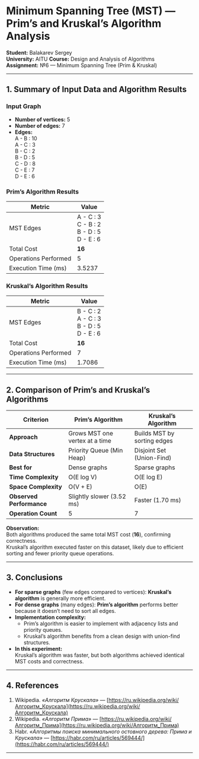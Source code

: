 # Minimum Spanning Tree (MST) — Prim’s and Kruskal’s Algorithm Analysis

**Student:** Balakarev Sergey  
**University:** AITU 
**Course:** Design and Analysis of Algorithms  
**Assignment:** №6 — Minimum Spanning Tree (Prim & Kruskal)

---

## 1. Summary of Input Data and Algorithm Results

### Input Graph
- **Number of vertices:** 5
- **Number of edges:** 7
- **Edges:**  
  A - B : 10  
  A - C : 3  
  B - C : 2  
  B - D : 5  
  C - D : 8  
  C - E : 7  
  D - E : 6

### Prim’s Algorithm Results
| Metric | Value |
|--------|--------|
| MST Edges | A - C : 3<br>C - B : 2<br>B - D : 5<br>D - E : 6 |
| Total Cost | **16** |
| Operations Performed | 5 |
| Execution Time (ms) | 3.5237 |

### Kruskal’s Algorithm Results
| Metric | Value |
|--------|--------|
| MST Edges | B - C : 2<br>A - C : 3<br>B - D : 5<br>D - E : 6 |
| Total Cost | **16** |
| Operations Performed | 7 |
| Execution Time (ms) | 1.7086 |

---

## 2. Comparison of Prim’s and Kruskal’s Algorithms

| Criterion | Prim’s Algorithm | Kruskal’s Algorithm |
|------------|------------------|---------------------|
| **Approach** | Grows MST one vertex at a time | Builds MST by sorting edges |
| **Data Structures** | Priority Queue (Min Heap) | Disjoint Set (Union-Find) |
| **Best for** | Dense graphs | Sparse graphs |
| **Time Complexity** | O(E log V) | O(E log E) |
| **Space Complexity** | O(V + E) | O(E) |
| **Observed Performance** | Slightly slower (3.52 ms) | Faster (1.70 ms) |
| **Operation Count** | 5 | 7 |

**Observation:**  
Both algorithms produced the same total MST cost (**16**), confirming correctness.  
Kruskal’s algorithm executed faster on this dataset, likely due to efficient sorting and fewer priority queue operations.

---

## 3. Conclusions

- **For sparse graphs** (few edges compared to vertices): **Kruskal’s algorithm** is generally more efficient.
- **For dense graphs** (many edges): **Prim’s algorithm** performs better because it doesn’t need to sort all edges.
- **Implementation complexity:**
    - Prim’s algorithm is easier to implement with adjacency lists and priority queues.
    - Kruskal’s algorithm benefits from a clean design with union-find structures.
- **In this experiment:**  
  Kruskal’s algorithm was faster, but both algorithms achieved identical MST costs and correctness.

---

## 4. References

1. Wikipedia. *«Алгоритм Крускала»* — [https://ru.wikipedia.org/wiki/Алгоритм_Крускала](https://ru.wikipedia.org/wiki/Алгоритм_Крускала)
2. Wikipedia. *«Алгоритм Прима»* — [https://ru.wikipedia.org/wiki/Алгоритм_Прима](https://ru.wikipedia.org/wiki/Алгоритм_Прима)
3. Habr. *«Алгоритмы поиска минимального остовного дерева: Прима и Крускала»* — [https://habr.com/ru/articles/569444/](https://habr.com/ru/articles/569444/)


---

